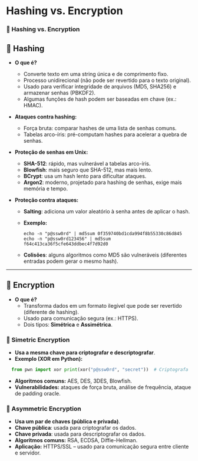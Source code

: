 # Hashing vs. Encryption

### 📌 Hashing vs. Encryption

## 🔹 Hashing

- **O que é?**
    
    - Converte texto em uma string única e de comprimento fixo.
    - Processo unidirecional (não pode ser revertido para o texto original).
    - Usado para verificar integridade de arquivos (MD5, SHA256) e armazenar senhas (PBKDF2).
    - Algumas funções de hash podem ser baseadas em chave (ex.: HMAC).
- **Ataques contra hashing:**
    
    - Força bruta: comparar hashes de uma lista de senhas comuns.
    - Tabelas arco-íris: pré-computam hashes para acelerar a quebra de senhas.
- **Proteção de senhas em Unix:**
    
    - **SHA-512**: rápido, mas vulnerável a tabelas arco-íris.
    - **Blowfish**: mais seguro que SHA-512, mas mais lento.
    - **BCrypt**: usa um hash lento para dificultar ataques.
    - **Argon2**: moderno, projetado para hashing de senhas, exige mais memória e tempo.
- **Proteção contra ataques:**
    
    - **Salting**: adiciona um valor aleatório à senha antes de aplicar o hash.
    - **Exemplo:**
        
        `echo -n "p@ssw0rd" | md5sum 0f359740bd1cda994f8b55330c86d845  echo -n "p@ssw0rd123456" | md5sum f64c413ca36f5cfe643ddbec4f7d92d0`
        
    - **Colisões**: alguns algoritmos como MD5 são vulneráveis (diferentes entradas podem gerar o mesmo hash).

---

## 🔹 Encryption

- **O que é?**
    - Transforma dados em um formato ilegível que pode ser revertido (diferente de hashing).
    - Usado para comunicação segura (ex.: HTTPS).
    - Dois tipos: **Simétrica** e **Assimétrica**.

### 🔸 Simetric Encryption

- **Usa a mesma chave para criptografar e descriptografar**.
- **Exemplo (XOR em Python):**
 ```python
   from pwn import xor print(xor("p@ssw0rd", "secret"))  # Criptografa              print(xor(b'\x03%\x10\x01\x12D\x01\x01', "secret"))  # Descriptografa
   ```

- **Algoritmos comuns:** AES, DES, 3DES, Blowfish.
- **Vulnerabilidades:** ataques de força bruta, análise de frequência, ataque de padding oracle.

### 🔸 Asymmetric Encryption

- **Usa um par de chaves (pública e privada)**.
- **Chave pública**: usada para criptografar os dados.
- **Chave privada**: usada para descriptografar os dados.
- **Algoritmos comuns:** RSA, ECDSA, Diffie-Hellman.
- **Aplicação:** HTTPS/SSL – usado para comunicação segura entre cliente e servidor.